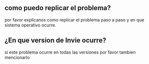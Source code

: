 ## como puedo replicar el problema?
por favor explicanos como replicar el problema paso a paso y en que sistema operativo ocurre.
## ¿En que version de Invie ocurre?
si este problema ocurre en todas las versiones por favor tambien mencionarlo
